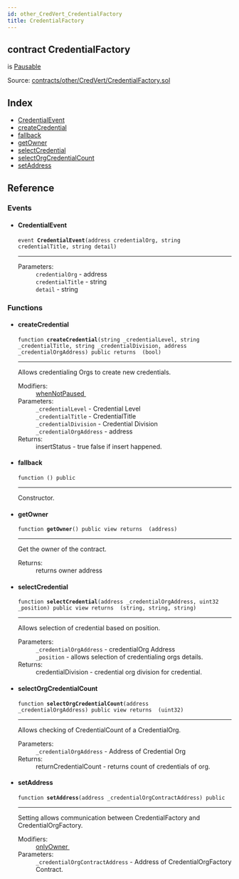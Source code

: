 ```yaml
---
id: other_CredVert_CredentialFactory
title: CredentialFactory
---
```


<div class="contract-doc"><div class="contract"><h2 class="contract-header"><span class="contract-kind">contract</span> CredentialFactory</h2><p class="base-contracts"><span>is</span> <a href="other_CredVert_Pausable.html">Pausable</a></p><div class="source">Source: <a href="https://github.com/FriendlyUser/solidity-smart-contracts//blob/v0.2.0/contracts/other/CredVert/CredentialFactory.sol" target="_blank">contracts/other/CredVert/CredentialFactory.sol</a></div></div><div class="index"><h2>Index</h2><ul><li><a href="other_CredVert_CredentialFactory.html#CredentialEvent">CredentialEvent</a></li><li><a href="other_CredVert_CredentialFactory.html#createCredential">createCredential</a></li><li><a href="other_CredVert_CredentialFactory.html#">fallback</a></li><li><a href="other_CredVert_CredentialFactory.html#getOwner">getOwner</a></li><li><a href="other_CredVert_CredentialFactory.html#selectCredential">selectCredential</a></li><li><a href="other_CredVert_CredentialFactory.html#selectOrgCredentialCount">selectOrgCredentialCount</a></li><li><a href="other_CredVert_CredentialFactory.html#setAddress">setAddress</a></li></ul></div><div class="reference"><h2>Reference</h2><div class="events"><h3>Events</h3><ul><li><div class="item event"><span id="CredentialEvent" class="anchor-marker"></span><h4 class="name">CredentialEvent</h4><div class="body"><code class="signature">event <strong>CredentialEvent</strong><span>(address credentialOrg, string credentialTitle, string detail) </span></code><hr/><dl><dt><span class="label-parameters">Parameters:</span></dt><dd><div><code>credentialOrg</code> - address</div><div><code>credentialTitle</code> - string</div><div><code>detail</code> - string</div></dd></dl></div></div></li></ul></div><div class="functions"><h3>Functions</h3><ul><li><div class="item function"><span id="createCredential" class="anchor-marker"></span><h4 class="name">createCredential</h4><div class="body"><code class="signature">function <strong>createCredential</strong><span>(string _credentialLevel, string _credentialTitle, string _credentialDivision, address _credentialOrgAddress) </span><span>public </span><span>returns  (bool) </span></code><hr/><div class="description"><p>Allows credentialing Orgs to create new credentials.</p></div><dl><dt><span class="label-modifiers">Modifiers:</span></dt><dd><a href="other_CredVert_Pausable.html#whenNotPaused">whenNotPaused </a></dd><dt><span class="label-parameters">Parameters:</span></dt><dd><div><code>_credentialLevel</code> - Credential Level</div><div><code>_credentialTitle</code> - CredentialTitle</div><div><code>_credentialDivision</code> - Credential Division</div><div><code>_credentialOrgAddress</code> - address</div></dd><dt><span class="label-return">Returns:</span></dt><dd>insertStatus - true false if insert happened.</dd></dl></div></div></li><li><div class="item function"><span id="fallback" class="anchor-marker"></span><h4 class="name">fallback</h4><div class="body"><code class="signature">function <strong></strong><span>() </span><span>public </span></code><hr/><div class="description"><p>Constructor.</p></div></div></div></li><li><div class="item function"><span id="getOwner" class="anchor-marker"></span><h4 class="name">getOwner</h4><div class="body"><code class="signature">function <strong>getOwner</strong><span>() </span><span>public </span><span>view </span><span>returns  (address) </span></code><hr/><div class="description"><p>Get the owner of the contract.</p></div><dl><dt><span class="label-return">Returns:</span></dt><dd>returns owner address</dd></dl></div></div></li><li><div class="item function"><span id="selectCredential" class="anchor-marker"></span><h4 class="name">selectCredential</h4><div class="body"><code class="signature">function <strong>selectCredential</strong><span>(address _credentialOrgAddress, uint32 _position) </span><span>public </span><span>view </span><span>returns  (string, string, string) </span></code><hr/><div class="description"><p>Allows selection of credential based on position.</p></div><dl><dt><span class="label-parameters">Parameters:</span></dt><dd><div><code>_credentialOrgAddress</code> - credentialOrg Address</div><div><code>_position</code> - allows selection of credentialing orgs details.</div></dd><dt><span class="label-return">Returns:</span></dt><dd>credentialDivision - credential org division for credential.</dd></dl></div></div></li><li><div class="item function"><span id="selectOrgCredentialCount" class="anchor-marker"></span><h4 class="name">selectOrgCredentialCount</h4><div class="body"><code class="signature">function <strong>selectOrgCredentialCount</strong><span>(address _credentialOrgAddress) </span><span>public </span><span>view </span><span>returns  (uint32) </span></code><hr/><div class="description"><p>Allows checking of CredentialCount of a CredentialOrg.</p></div><dl><dt><span class="label-parameters">Parameters:</span></dt><dd><div><code>_credentialOrgAddress</code> - Address of Credential Org</div></dd><dt><span class="label-return">Returns:</span></dt><dd>returnCredentialCount - returns count of credentials of org.</dd></dl></div></div></li><li><div class="item function"><span id="setAddress" class="anchor-marker"></span><h4 class="name">setAddress</h4><div class="body"><code class="signature">function <strong>setAddress</strong><span>(address _credentialOrgContractAddress) </span><span>public </span></code><hr/><div class="description"><p>Setting allows communication between CredentialFactory and CredentialOrgFactory.</p></div><dl><dt><span class="label-modifiers">Modifiers:</span></dt><dd><a href="other_CredVert_Ownable.html#onlyOwner">onlyOwner </a></dd><dt><span class="label-parameters">Parameters:</span></dt><dd><div><code>_credentialOrgContractAddress</code> - Address of CredentialOrgFactory Contract.</div></dd></dl></div></div></li></ul></div></div></div>
